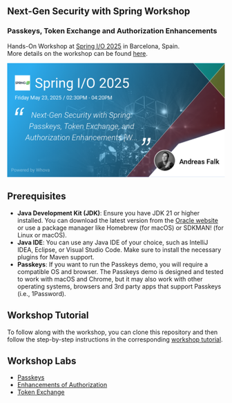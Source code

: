 ## Next-Gen Security with Spring Workshop

### Passkeys, Token Exchange and Authorization Enhancements

Hands-On Workshop at [Spring I/O 2025](https://2025.springio.net/) in Barcelona, Spain.  
More details on the workshop can be found [here](https://2025.springio.net/sessions/next-gen-security-with-spring-passkeys-token-exchange-and-authorization-enhancements-workshop/).

![Spring IO 2025 Workshop](docs/image/promo_image.png "Spring IO 2025 Workshop")

## Prerequisites

- **Java Development Kit (JDK)**: Ensure you have JDK 21 or higher installed. You can download the latest version from the [Oracle website](https://www.oracle.com/java/technologies/javase/jdk21-archive-downloads.html) or use a package manager like Homebrew (for macOS) or SDKMAN! (for Linux or macOS).
- **Java IDE**: You can use any Java IDE of your choice, such as IntelliJ IDEA, Eclipse, or Visual Studio Code. Make sure to install the necessary plugins for Maven support.
- **Passkeys**: If you want to run the Passkeys demo, you will require a compatible OS and browser. The Passkeys demo is designed and tested to work with macOS and Chrome, but it may also work with other operating systems, browsers and 3rd party apps that support Passkeys (i.e., 1Password).

## Workshop Tutorial

To follow along with the workshop, you can clone this repository and then follow the step-by-step instructions in the corresponding [workshop tutorial](https://andifalk.gitbook.io/spring-io-2025-security-workshop).

## Workshop Labs

- [Passkeys](labs/passkeys/README.md)
- [Enhancements of Authorization](labs/enhanced-authorization/README.md)
- [Token Exchange](labs/token-exchange/README.md)
